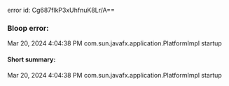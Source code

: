 error id: Cg687flkP3xUhfnuK8Lr/A==
### Bloop error:

Mar 20, 2024 4:04:38 PM com.sun.javafx.application.PlatformImpl startup
#### Short summary: 

Mar 20, 2024 4:04:38 PM com.sun.javafx.application.PlatformImpl startup